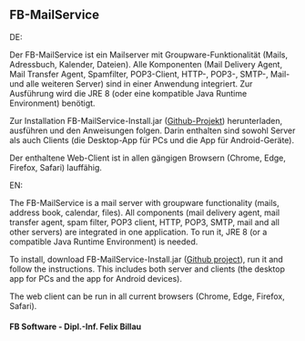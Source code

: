 ## FB-MailService

DE:

Der FB-MailService ist ein Mailserver mit Groupware-Funktionalität (Mails, Adressbuch, Kalender, Dateien). Alle Komponenten (Mail Delivery Agent, Mail Transfer Agent, Spamfilter, POP3-Client, HTTP-, POP3-, SMTP-, Mail- und alle weiteren Server) sind in einer Anwendung integriert. Zur Ausführung wird die JRE 8 (oder eine kompatible Java Runtime Environment) benötigt.

Zur Installation FB-MailService-Install.jar ([Github-Projekt](https://github.com/fbsoftware-stuttgart/FB-MailService)) herunterladen, ausführen und den Anweisungen folgen. Darin enthalten sind sowohl Server als auch Clients (die Desktop-App für PCs und die App für Android-Geräte).

Der enthaltene Web-Client ist in allen gängigen Browsern (Chrome, Edge, Firefox, Safari) lauffähig.

EN:

The FB-MailService is a mail server with groupware functionality (mails, address book, calendar, files). All components (mail delivery agent, mail transfer agent, spam filter, POP3 client, HTTP, POP3, SMTP, mail and all other servers) are integrated in one application. To run it, JRE 8 (or a compatible Java Runtime Environment) is needed.

To install, download FB-MailService-Install.jar ([Github project](https://github.com/fbsoftware-stuttgart/FB-MailService)), run it and follow the instructions. This includes both server and clients (the desktop app for PCs and the app for Android devices).

The web client can be run in all current browsers (Chrome, Edge, Firefox, Safari).




#### FB Software - Dipl.-Inf. Felix Billau

